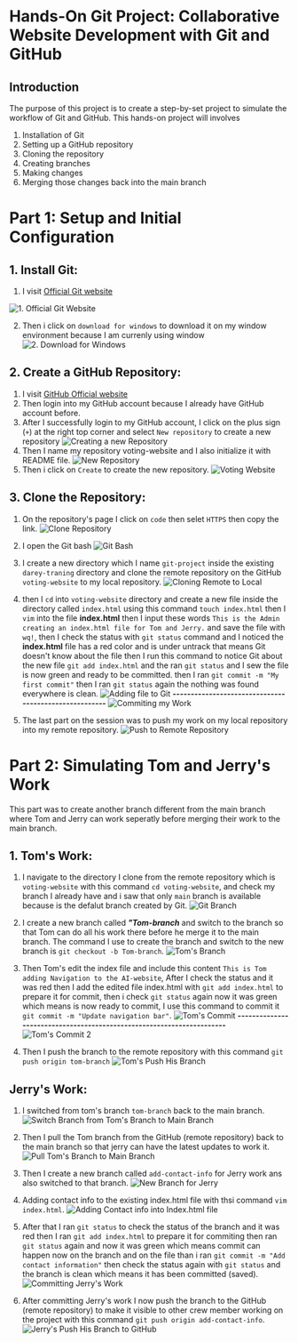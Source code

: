 # Hands-On Git Project: Collaborative Website Development with Git and GitHub

## Introduction
The purpose of this project is to create a step-by-set project to simulate the workflow of Git and GitHub. This hands-on project will involves
1. Installation of Git
2. Setting up a GitHub repository
3. Cloning the repository
4. Creating branches
5. Making changes
6. Merging those changes back into the main branch

# Part 1: Setup and Initial Configuration

## 1. Install Git:
1. I visit [Official Git website](https://git-scm.com/)

![1. Official Git Website](./IMG/1.%20Git%20Official%20Website.png)

2. Then i click on `download for windows` to download it on my window environment because I am currenly using window 
![2. Download for Windows](./IMG/2.%20Download%20for%20Windows.png)

## 2. Create a GitHub Repository:
1. I visit [GitHub Official website](https://github.com/)
2. Then login into my GitHub account because I already have GitHub account before.
3. After I successfully login to my GitHub account, I click on the plus sign (`+`) at the right top corner and select `New repository` to create a new repository
![Creating a new Repository](./IMG/3.%20Creating%20a%20new%20Respository.png)
4. Then I name my repository voting-website and I also initialize it with README file.
![New Repository](./IMG/4.%20New%20Respository.png)
5. Then i click on `Create` to create the new repository.
![Voting Website](./IMG/5.%20Voting%20Website.png)


## 3. Clone the Repository:
1. On the repository's page I click on `code` then selet `HTTPS` then copy the link.
![Clone Repository](./IMG/6.%20Clone%20the%20Repository.png)

2. I open the Git bash 
![Git Bash](./IMG/7.%20Git%20bash.png)

3. I create a new directory which I name `git-project` inside the existing `darey-traning` directory and clone the remote repository on the GitHub `voting-website` to my local repository.
![Cloning Remote to Local](./IMG/8.%20Cloning%20Remote%20to%20Local.png)

4. then I `cd` into `voting-website` directory and create a new file inside the directory called `index.html` using this command `touch index.html` then I `vim` into the file **index.html** then I input these words `This is the Admin creating an index.html file for Tom and Jerry.` and save the file with `wq!`, then I check the status with `git status` command and I noticed the **index.html** file has a red color and is under untrack that means Git doesn't know about the file then I run this command to notice Git about the new file `git add index.html` and the ran `git status` and I sew the file is now green and ready to be committed.
then I ran `git commit -m "My first commit"` then I ran `git status` again the nothing was found everywhere is clean.
![Adding file to Git](./IMG/9.%20Creating%20and%20Adding%20new%20index.html%20file.png)
**------------------------------------------------------**
![Commiting my Work](./IMG/10.%20Commit.png)

5. The last part on the session was to push my work on my local repository into my remote repository.
![Push to Remote Repository](./IMG/11.%20Push%20to%20Remote.png)

# Part 2: Simulating Tom and Jerry's Work
This part was to create another branch different from the main branch where Tom and Jerry can work seperatly before merging their work to the main branch.

## 1. Tom's Work:
1. I navigate to the directory I clone from the remote repository which is `voting-website` with this command `cd voting-website`, and check my branch I already have and i saw that only `main` branch is available because is the defalut branch created by Git.
![Git Branch](./IMG/12.%20Git%20Branch.png)
2. I create a new branch called **_"Tom-branch_** and switch to the branch so that Tom can do all his work there before he merge it to the main branch.
The command I use to create the branch and switch to the new branch is `git checkout -b Tom-branch`.
![Tom's Branch](./IMG/13.%20Tom%20Branch.png)
3. Then Tom's edit the index file and include this content `This is Tom adding Navigation to the AI-website`, After I check the status and it was red then I add the edited file index.html with `git add index.html` to prepare it for commit, then i check `git status` again now it was green which means is now ready to commit, I use this command to commit it `git commit -m "Update navigation bar"`.
![Tom's Commit](./IMG/14.%20Tom%20Editing%20Index.png)
**----------------------------------------------------------------------**
![Tom's Commit 2](./IMG/15.%20Tom's%20Commit.png)

4. Then I push the branch to the remote repository
with this command `git push origin tom-branch`
![Tom's Push His Branch](./IMG/16.%20Tom's%20Push%20Branch.png)

## Jerry's Work:

1. I switched from tom's branch `tom-branch` back to the main branch.
![Switch Branch from Tom's Branch to Main Branch](./IMG/17.%20Switch%20to%20main%20from%20Tom%20Branch.png)
2. Then I pull the Tom branch from the GitHub (remote repository) back to the main branch  so that jerry can have the latest updates to work it.
![Pull Tom's Branch to Main Branch](./IMG/18.%20Pull%20Tom's%20work.png)

3. Then I create a new branch called `add-contact-info` for Jerry work ans also switched to that branch.
![New Branch for Jerry](./IMG/19.%20Creating%20a%20new%20Branch%20for%20Jerry.png)

4. Adding contact info to the existing index.html file with thsi command `vim index.html`.
![Adding Contact info into Index.html file](./IMG/20.%20Adding%20Contact%20Info.png)
5. After that I ran `git status` to check the status of the branch and it was red then I ran `git add index.html` to prepare it for commiting then ran `git status` again and now it was green which means commit can happen now on the branch and on the file than i ran `git commit -m "Add contact information"` then check the status again with `git status` and the branch is clean which means it has been committed (saved).
![Committing Jerry's Work](./IMG/21.%20Jerry's%20Commit.png)

6. After committing Jerry's work I now push the branch to the GitHub (remote repository) to make it visible to other crew member working on the project with this command `git push origin add-contact-info`.
![Jerry's Push His Branch to GitHub](./IMG/22.%20Jerry's%20Push%20to%20GitHub.png)









